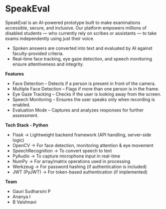 # SpeakEval 
SpeakEval is an AI-powered prototype built to make examinations accessible, secure, and inclusive.
Our platform empowers millions of disabled students — who currently rely on scribes or assistants — to take exams independently using just their voice.
* Spoken answers are converted into text and evaluated by AI against faculty-provided criteria.
* Real-time face tracking, eye gaze detection, and speech monitoring ensure attentiveness and integrity.

**Features**  

* Face Detection – Detects if a person is present in front of the camera.  
* Multiple Face Detection – Flags if more than one person is in the frame.  
* Eye Gaze Tracking – Checks if the user is looking away from the screen.  
* Speech Monitoring – Ensures the user speaks only when recording is enabled.  
* Evaluation Mode – Captures and analyzes responses for further assessment.  

**Tech Stack - Python** 

* Flask → Lightweight backend framework (API handling, server-side logic)
* OpenCV → For face detection, monitoring attention & eye movement
* SpeechRecognition → To convert speech to text
* PyAudio → To capture microphone input in real-time
* NumPy → For array/matrix operations used in processing
* Werkzeug → For password hashing (if authentication is included)
* JWT (PyJWT) → For token-based authentication (if implemented)  

**Team**
* Gauri Sudharsini P
* Ananya I
* B Vaishnavi
  
